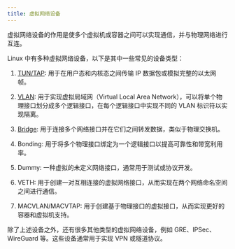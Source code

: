 ```yaml
---
title: 虚拟网络设备
---
```



虚拟网络设备的作用是使多个虚拟机或容器之间可以实现通信，并与物理网络进行互连。

Linux 中有多种虚拟网络设备，以下是其中一些常见的设备类型：

1. [TUN/TAP](./tun-tap.md): 用于在用户态和内核态之间传输 IP 数据包或模拟完整的以太网帧。

2. [VLAN](./vlan.md): 用于实现虚拟局域网（Virtual Local Area Network），可以将单个物理接口划分成多个逻辑接口，在每个逻辑接口中实现不同的 VLAN 标识符以实现隔离。

3. [Bridge](./bridge.md): 用于连接多个网络接口并在它们之间转发数据，类似于物理交换机。

4. Bonding: 用于将多个物理接口绑定为一个逻辑接口以提高可靠性和带宽利用率。

5. Dummy: 一种虚拟的未定义网络接口，通常用于测试或协议开发。

6. VETH: 用于创建一对互相连接的虚拟网络接口，从而实现在两个网络命名空间之间进行通信。

7. MACVLAN/MACVTAP: 用于创建基于物理接口的虚拟接口，从而实现更好的容器和虚拟机支持。

除了上述设备之外，还有很多其他类型的虚拟网络设备，例如 GRE、IPSec、WireGuard 等。这些设备通常用于实现 VPN 或隧道协议。
